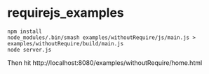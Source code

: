 requirejs_examples
==================


```
npm install
node_modules/.bin/smash examples/withoutRequire/js/main.js > examples/withoutRequire/build/main.js
node server.js
```
Then hit http://localhost:8080/examples/withoutRequire/home.html
